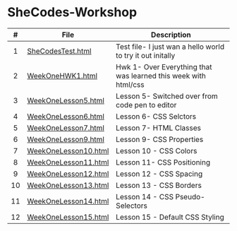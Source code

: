# SheCodes-Workshop

|  #  | File                                      | Description                                                     |
| :-: | ----------------------------------------- | --------------------------------------------------------------- |
|  1  | [SheCodesTest.html](./SheCodesTest)       | Test file- I just wan a hello world to try it out initally      |
|  2  | [WeekOneHWK1.html](./WeekOneHWK1)         | Hwk 1- Over Everything that was learned this week with html/css |
|  3  | [WeekOneLesson5.html](./WeekOneLesson5)   | Lesson 5- Switched over from code pen to editor                 |
|  4  | [WeekOneLesson6.html](./WeekOneLesson6)   | Lesson 6- CSS Selctors                                          |
|  5  | [WeekOneLesson7.html](./WeekOneLesson7)   | Lesson 7- HTML Classes                                          |
|  6  | [WeekOneLesson9.html](./WeekOneLesson9)   | Lesson 9- CSS Properties                                        |
|  7  | [WeekOneLesson10.html](./WeekOneLesson10) | Lesson 10 - CSS Colors                                          |
|  8  | [WeekOneLesson11.html](./WeekOneLesson11) | Lesson 11- CSS Positioning                                      |
|  9  | [WeekOneLesson12.html](./WeekOneLesson12) | Lesson 12 - CSS Spacing                                         |
| 10  | [WeekOneLesson13.html](./WeekOneLesson13) | Lesson 13 - CSS Borders                                         |
| 11  | [WeekOneLesson14.html](./WeekOneLesson14) | Lesson 14 - CSS Pseudo-Selectors                                |
| 12  | [WeekOneLesson15.html](./WeekOneLesson15) | Lesson 15 - Default CSS Styling                                 |
